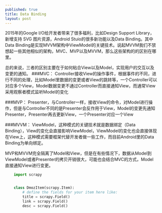 ```yaml
---
published: true
title: Data Binding
layout: post
---
```

2015年的Google I/O给开发者带来了很多福利，比如Design Support Library，新增支持 SVG 图片资源，Android Stuio的很多新功能以及Data Binding。其中Data Binding是实现MVVM架构中ViewModel的关键技术。说起MVVM我们不禁想起一些其他相似的架构，MVC、MVP以及MVVM，那么这些架构的的区别在哪里。

总的来说，三者的区别主要在于如何粘合View以及Model，实现用户的交互以及变更的通知。
###MVC：
Controller接收View的操作事件，根据事件的不同，进行不同的处理，比如Model里数据的变更或者View的跳转等，一个Controller可以对应多个View，Model数据变更不通过Controller而直接通知View，而通常View采用观察者模式监听Model的变化
	
###MVP：
Presenter，与Controller一样，接收View的命令，对Model进行操作，但是与Controller不同的是Presenter会反作用于View，Model的变更先通知Presenter，Presenter再去更新View，一个Presenter对应一个View
	
###MVVM：
ViewModel，这种模式的关键技术就是数据绑定（Data Binding），View的变化会直接影响ViewModel，ViewModel的变化也会直接体现在View上，这种模式需要框架代替开发者做一些工作，而目前Android里的Data Binding为单向绑定。
	

MVP和MVVM完全隔离了Model和View，但是在有些情况下，数据从Model到ViewModel或者Presenter的拷贝开销很大，可能也会结合MVC的方式，Model直接通知View进行变更。

```python
	import scrapy


    class DmozItem(scrapy.Item):
        # define the fields for your item here like:
        title = scrapy.Field()
        link = scrapy.Field()
        desc = scrapy.Field()
```